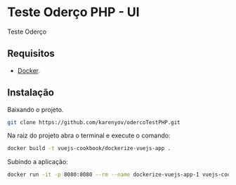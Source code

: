 # Teste Oderço PHP - UI
Teste Oderço

## Requisitos
- [Docker](https://docs.docker.com/engine/install/).

## Instalação

Baixando o projeto.
```sh
git clone https://github.com/karenyov/odercoTestPHP.git
```

Na raiz do projeto abra o terminal e execute o comando:
```sh
docker build -t vuejs-cookbook/dockerize-vuejs-app .
```
Subindo a aplicação:
```sh
docker run -it -p 8080:8080 --rm --name dockerize-vuejs-app-1 vuejs-cookbook/dockerize-vuejs-app
```

